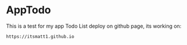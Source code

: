 # AppTodo

This is a test for my app Todo List deploy on github page, its working on:

``https://itsmatt1.github.io``
